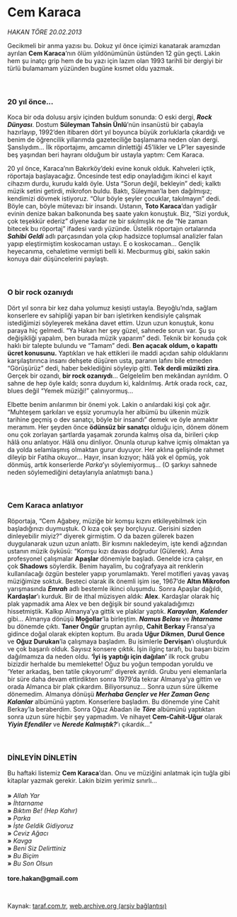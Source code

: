 # Cem Karaca

*HAKAN TÖRE 20.02.2013*

<div class="yazi"><p>Gecikmeli bir anma yazısı bu. Dokuz yıl önce içimizi kanatarak aramızdan ayrılan <b>Cem Karaca</b>’nın ölüm yıldönümünün üstünden 12 gün geçti. Lakin hem şu inatçı grip hem de bu yazı için lazım olan 1993 tarihli bir dergiyi bir türlü bulamamam yüzünden bugüne kısmet oldu yazmak.<br/><br/><br/></p>
<h3>20 yıl önce...</h3>
<p>Koca bir oda dolusu arşiv içinden buldum sonunda: O eski dergi, <b><i>Rock Dünyası</i></b>. Dostum <b>Süleyman Tahsin Ünlü</b>’nün insanüstü bir çabayla hazırlayıp, 1992’den itibaren dört yıl boyunca büyük zorluklarla çıkardığı ve benim de öğrencilik yıllarımda gazeteciliğe başlamama neden olan dergi. Şanslıydım... İlk röportajımı, amcamın dinlettiği 45’likler ve LP’ler sayesinde beş yaşından beri hayranı olduğum bir ustayla yaptım: Cem Karaca. </p>
<p>20 yıl önce, Karaca’nın Bakırköy’deki evine konuk olduk. Kahveleri içtik, röportaja başlayacağız. Öncesinde test edip onayladığım ikinci el kayıt cihazım durdu, kurudu kaldı öyle. Usta “Sorun değil, bekleyin” dedi; kalktı müzik setini getirdi, mikrofon buldu. Baktı, Süleyman’la ben dağılmışız; kendimizi dövmek istiyoruz. “Olur böyle şeyler çocuklar, takılmayın” dedi. Böyle can, böyle mütevazı bir insandı. Ustanın, <b>Toto Karaca</b>’dan yadigâr evinin denize bakan balkonunda beş saate yakın konuştuk. Biz, “Sizi yorduk, çok teşekkür ederiz” diyene kadar ne bir sıkılmışlık ne de “Ne zaman bitecek bu röportaj” ifadesi vardı yüzünde. Üstelik röportajın ortalarında <b><i>Sahibi Geldi</i></b> adlı parçasından yola çıkıp hadsizce toplumsal analizler falan yapıp eleştirmiştim koskocaman ustayı. E o koskocaman... Gençlik heyecanıma, cehaletime vermişti belli ki. Mecburmuş gibi, sakin sakin konuya dair düşüncelerini paylaştı.<br/><br/><br/></p>
<h3>O bir rock ozanıydı</h3>
<p>Dört yıl sonra bir kez daha yolumuz kesişti ustayla. Beyoğlu’nda, sağlam konserlere ev sahipliği yapan bir barı işletirken kendisiyle çalışmak istediğimizi söyleyerek mekâna davet ettim. Uzun uzun konuştuk, konu paraya hiç gelmedi. “Ya Hakan her şey güzel, sahnede sorun var. Şu şu değişikliği yapalım, ben burada müzik yaparım” dedi. Teknik bir konuda çok haklı bir talepte bulundu ve “Tamam” dedi. <b>Ben açacak oldum, o kapattı ücret konusunu</b><b>.</b> Yaptıkları ve hak ettikleri ile maddi açıdan sahip olduklarını karşılaştırınca insanı dehşete düşüren usta, paranın lafını bile etmeden “Görüşürüz” dedi, haber beklediğini söyleyip gitti. <b>Tek derdi müzikti zira</b>. Gerçek bir ozandı, <b>bir rock ozanıydı</b>... Gelgelelim ben mekândan ayrıldım. O sahne de hep öyle kaldı; sonra duydum ki, kaldırılmış. Artık orada rock, caz, blues değil “Yemek müziği!” çalınıyormuş... </p>
<p>Elbette benim anılarımın bir önemi yok. Lakin o anılardaki kişi çok ağır. “Muhteşem şarkıları ve eşsiz yorumuyla her albümü bu ülkenin müzik tarihine geçmiş o dev sanatçı, böyle bir insandı” demek ve öyle anmaktır meramım. Her şeyden önce <b>ödünsüz bir sanatçı</b> olduğu için, dönem dönem onu çok zorlayan şartlarda yaşamak zorunda kalmış olsa da, birileri çıkıp hâlâ onu anlatıyor. Hâlâ onu dinliyor. Onunla oturup kahve içmiş olmaktan ya da yolda selamlaşmış olmaktan gurur duyuyor. Her aklına gelişinde rahmet dileyip bir Fatiha okuyor... Hayır, insan kızıyor; hâlâ yok el öpmüş, yok dönmüş, artık konserlerde <i>Parka</i>’yı söylemiyormuş... (O şarkıyı sahnede neden söylemediğini detaylarıyla anlatmıştı bana.)<br/><br/><br/></p>
<h3>Cem Karaca anlatıyor</h3>
<p>Röportaja, “Cem Ağabey, müziğe bir komşu kızını etkileyebilmek için başladığınızı duymuştuk. O kıza çok şey borçluyuz. Gerisini sizden dinleyebilir miyiz?” diyerek girmiştim. O da bazen gülerek bazen duygulanarak uzun uzun anlattı. Bir kısmını nakledeyim, işte kendi ağzından ustanın müzik öyküsü: “Komşu kızı davası doğrudur (Gülerek). Ama profesyonel çalışmalar <b>Apaşlar</b> dönemiyle başladı. Genelde icra çalışır, en çok <b>Shadows</b> söylerdik. Benim hayalim, bu coğrafyaya ait renklerin kullanılacağı özgün besteler yapıp yorumlamaktı. Yerel motifleri yavaş yavaş müziğimize soktuk. Besteci olarak ilk önemli işim ise, 1967’de <b>Altın Mikrofon</b> yarışmasında <b><i>Emrah</i></b> adlı bestemle ikinci oluşumdu. Sonra Apaşlar dağıldı, <b>Kardaşlar</b>’ı kurduk. Bir de ithal müzisyen aldık: <b>Alex</b>. Kardaşlar olarak hiç plak yapmadık ama Alex ve ben değişik bir sound yakaladığımızı hissetmiştik. Kalkıp Almanya’ya gittik ve plaklar yaptık. <b><i>Karayılan</i></b>, <b><i>Kalender</i></b> gibi... Almanya dönüşü <b>Moğollar</b>’la birleştim. <b><i>Namus Belası</i></b> ve <b><i>İhtarname</i></b> bu dönemde çıktı. <b>Taner Öngür</b> gruptan ayrılıp, <b>Cahit Berkay</b> Fransa’ya gidince doğal olarak ekipten koptum. Bu arada <b>Uğur Dikmen</b>, <b>Durul Gence</b> ve <b>Oğuz Durukan</b>’la çalışmaya başladım. Bu isimlerle <b>Dervişan</b>’ı oluşturduk ve çok başarılı olduk. Sayısız konsere çıktık. İşin ilginç tarafı, bu başarı bizim dağılmamıza da neden oldu. <b>‘İyi iş yaptığı için dağılan’</b> ilk rock grubu bizizdir herhalde bu memlekette! Oğuz bu yoğun tempodan yoruldu ve ‘Yeter arkadaş, ben tatile çıkıyorum!’ diyerek ayrıldı. Grubu yeni elemanlarla bir süre daha devam ettirdikten sonra 1979’da tekrar Almanya’ya gittim ve orada Almanca bir plak çıkardım. Biliyorsunuz... Sonra uzun süre ülkeme dönemedim. Almanya dönüşü <b><i>Merhaba Gençler ve Her Zaman Genç Kalanlar</i></b><i> </i>albümünü yaptım. Konserlere başladım. Bu dönemde yine Cahit Berkay’la beraberdim. Sonra Oğuz Abadan ile <b><i>Töre</i></b> albümünü yaptıktan sonra uzun süre hiçbir şey yapmadım. Ve nihayet <b>Cem-Cahit-Uğur</b> olarak <b><i>Yiyin Efendiler</i></b> ve <b><i>Nerede Kalmıştık?</i></b>’ı çıkardık...”<br/><br/><br/></p>
<h3>DİNLEYİN DİNLETİN</h3>
<p>Bu haftaki listemiz <b>Cem Karaca</b>’dan. Onu ve müziğini anlatmak için tuğla gibi kitaplar yazmak gerekir. Lakin bizim yerimiz sınırlı...<br/><br/><b>»</b><i> Allah Yar</i><b><br/>»</b><i> İhtarname</i><b><br/>»</b><i> Bıktım Be! (Hep Kahır)</i><b><br/>»</b><i> Parka</i><b><br/>»</b><i> İşte Geldik Gidiyoruz</i><b><br/>»</b><i> Ceviz Ağacı</i><b><br/>»</b><i> Kavga</i><b><br/>»</b><i> Beni Siz Delirttiniz</i><b><br/>»</b><i> Bu Biçim</i><b><br/>»</b><i> Bu Son Olsun<br/><br/></i><b>tore.hakan@gmail.com</b></p>
<p> </p>
</div>

Kaynak: [taraf.com.tr](http://www.taraf.com.tr/hakan-tore/makale-cem-karaca.htm), [web.archive.org (arşiv bağlantısı)](http://web.archive.org/web/20131107141815/http://www.taraf.com.tr/hakan-tore/makale-cem-karaca.htm)

